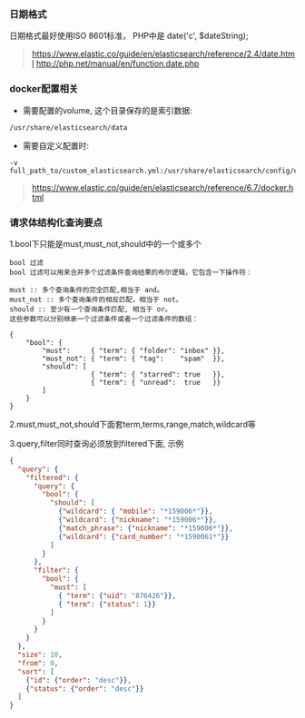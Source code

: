 ### 日期格式

日期格式最好使用ISO 8601标准， PHP中是 date('c', $dateString);

> https://www.elastic.co/guide/en/elasticsearch/reference/2.4/date.html
> http://php.net/manual/en/function.date.php

### docker配置相关

- 需要配置的volume, 这个目录保存的是索引数据:

```
/usr/share/elasticsearch/data
```
 

- 需要自定义配置时:

```
-v full_path_to/custom_elasticsearch.yml:/usr/share/elasticsearch/config/elasticsearch.yml
```

> https://www.elastic.co/guide/en/elasticsearch/reference/6.7/docker.html

### 请求体结构化查询要点

1.bool下只能是must,must_not,should中的一个或多个

```
bool 过滤
bool 过滤可以用来合并多个过滤条件查询结果的布尔逻辑，它包含一下操作符：

must :: 多个查询条件的完全匹配,相当于 and。
must_not :: 多个查询条件的相反匹配，相当于 not。
should :: 至少有一个查询条件匹配, 相当于 or。
这些参数可以分别继承一个过滤条件或者一个过滤条件的数组：

{ 
    "bool": { 
        "must":     { "term": { "folder": "inbox" }}, 
        "must_not": { "term": { "tag":    "spam"  }}, 
        "should": [ 
                    { "term": { "starred": true   }}, 
                    { "term": { "unread":  true   }} 
        ] 
    } 
}
```

2.must,must_not,should下面套term,terms,range,match,wildcard等

3.query,filter同时查询必须放到filtered下面, 示例

```json
{
  "query": {
    "filtered": {
      "query": {
        "bool": {
          "should": [
            {"wildcard": { "mobile": "*159006*"}},
            {"wildcard": {"nickname": "*159006*"}},
            {"match_phrase": {"nickname": "*159006*"}},
            {"wildcard": {"card_number": "*1590061*"}}
          ]
        }
      },
      "filter": {
        "bool": {
          "must": [
            { "term": {"uid": "876426"}},
            { "term": {"status": 1}}
          ]
        }
      }
    }
  },
  "size": 10,
  "from": 0,
  "sort": [
    {"id": {"order": "desc"}},
    {"status": {"order": "desc"}}
  ]
}
```